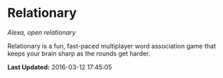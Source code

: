 # Relationary
*Alexa, open relationary*

Relationary is a fun, fast-paced multiplayer word association game that keeps your brain sharp as the rounds get harder.

**Last Updated:** 2016-03-12 17:45:05